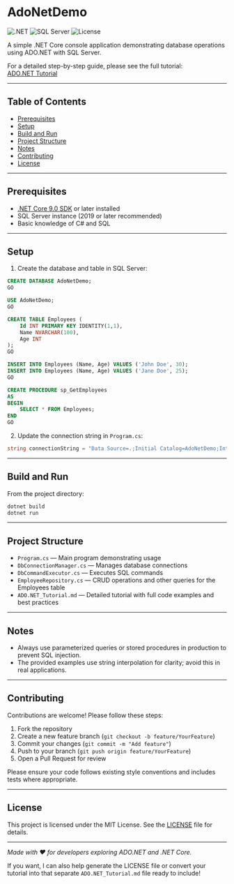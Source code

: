 # AdoNetDemo

![.NET](https://img.shields.io/badge/.NET-9.0-blue)
![SQL Server](https://img.shields.io/badge/SQL_Server-2019-green)
![License](https://img.shields.io/badge/license-MIT-green)

A simple .NET Core console application demonstrating database operations using ADO.NET with SQL Server.

For a detailed step-by-step guide, please see the full tutorial:  
[ADO.NET Tutorial](ADO.NET_Tutorial.md)

---

## Table of Contents

- [Prerequisites](#prerequisites)  
- [Setup](#setup)  
- [Build and Run](#build-and-run)  
- [Project Structure](#project-structure)  
- [Notes](#notes)  
- [Contributing](#contributing)  
- [License](#license)  

---

## Prerequisites

- [.NET Core 9.0 SDK](https://dotnet.microsoft.com/en-us/download) or later installed  
- SQL Server instance (2019 or later recommended)  
- Basic knowledge of C# and SQL  

---

## Setup

1. Create the database and table in SQL Server:

```sql
CREATE DATABASE AdoNetDemo;
GO

USE AdoNetDemo;
GO

CREATE TABLE Employees (
    Id INT PRIMARY KEY IDENTITY(1,1),
    Name NVARCHAR(100),
    Age INT
);
GO

INSERT INTO Employees (Name, Age) VALUES ('John Doe', 30);
INSERT INTO Employees (Name, Age) VALUES ('Jane Doe', 25);
GO

CREATE PROCEDURE sp_GetEmployees
AS
BEGIN
    SELECT * FROM Employees;
END
GO
````

2. Update the connection string in `Program.cs`:

```csharp
string connectionString = "Data Source=.;Initial Catalog=AdoNetDemo;Integrated Security=True;Encrypt=True;TrustServerCertificate=True;";
```

---

## Build and Run

From the project directory:

```bash
dotnet build
dotnet run
```

---

## Project Structure

* `Program.cs` — Main program demonstrating usage
* `DbConnectionManager.cs` — Manages database connections
* `DbCommandExecutor.cs` — Executes SQL commands
* `EmployeeRepository.cs` — CRUD operations and other queries for the Employees table
* `ADO.NET_Tutorial.md` — Detailed tutorial with full code examples and best practices

---

## Notes

* Always use parameterized queries or stored procedures in production to prevent SQL injection.
* The provided examples use string interpolation for clarity; avoid this in real applications.

---

## Contributing

Contributions are welcome! Please follow these steps:

1. Fork the repository
2. Create a new feature branch (`git checkout -b feature/YourFeature`)
3. Commit your changes (`git commit -m "Add feature"`)
4. Push to your branch (`git push origin feature/YourFeature`)
5. Open a Pull Request for review

Please ensure your code follows existing style conventions and includes tests where appropriate.

---

## License

This project is licensed under the MIT License. See the [LICENSE](LICENSE) file for details.

---

*Made with ❤️ for developers exploring ADO.NET and .NET Core.*

If you want, I can also help generate the LICENSE file or convert your tutorial into that separate `ADO.NET_Tutorial.md` file ready to include!
```
